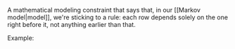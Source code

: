 A mathematical modeling constraint that says that, in our [[Markov model|model]], we're sticking to a rule: each row depends solely on the one right before it, not anything earlier than that.

Example:
